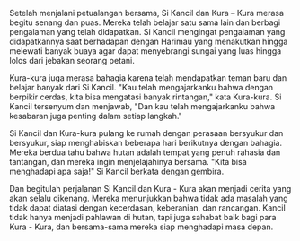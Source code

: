 Setelah menjalani petualangan bersama, Si Kancil dan Kura – Kura merasa begitu senang dan puas. Mereka telah belajar satu sama lain dan berbagi pengalaman yang telah didapatkan. Si Kancil mengingat pengalaman yang didapatkannya saat berhadapan dengan Harimau yang menakutkan hingga melewati banyak buaya agar dapat menyebrangi sungai yang luas hingga lolos dari jebakan seorang petani.

Kura-kura juga merasa bahagia karena telah mendapatkan teman baru dan belajar banyak dari Si Kancil. "Kau telah mengajarkanku bahwa dengan berpikir cerdas, kita bisa mengatasi banyak rintangan," kata Kura-kura. Si Kancil tersenyum dan menjawab, "Dan kau telah mengajarkanku bahwa kesabaran juga penting dalam setiap langkah."

Si Kancil dan Kura-kura pulang ke rumah dengan perasaan bersyukur dan bersyukur, siap menghabiskan beberapa hari berikutnya dengan bahagia. Mereka berdua tahu bahwa hutan adalah tempat yang penuh rahasia dan tantangan, dan mereka ingin menjelajahinya bersama. "Kita bisa menghadapi apa saja!" Si Kancil berkata dengan gembira.

Dan begitulah perjalanan Si Kancil dan Kura - Kura akan menjadi cerita yang akan selalu dikenang. Mereka menunjukkan bahwa tidak ada masalah yang tidak dapat diatasi dengan kecerdasan, keberanian, dan rancangan. Kancil tidak hanya menjadi pahlawan di hutan, tapi juga sahabat baik bagi para Kura - Kura, dan bersama-sama mereka siap menghadapi masa depan.
